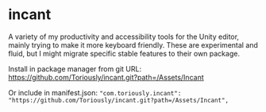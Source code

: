 # incant
A variety of my productivity and accessibility tools for the Unity editor, mainly trying to make it more keyboard friendly.
These are experimental and fluid, but I might migrate specific stable features to their own package.

Install in package manager from git URL:
https://github.com/Toriously/incant.git?path=/Assets/Incant

Or include in manifest.json:
`"com.toriously.incant": "https://github.com/Toriously/incant.git?path=/Assets/Incant",`